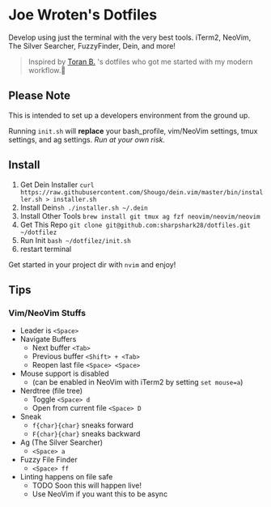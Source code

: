 # Joe Wroten's Dotfiles
Develop using just the terminal with the very best tools. iTerm2, NeoVim, The Silver Searcher, FuzzyFinder, Dein, and more!

> Inspired by [Toran B.](https://twitter.com/toranb) 's dotfiles who got me started with my modern workflow.💙

## Please Note
This is intended to set up a developers environment from the ground up.

Running `init.sh` will **replace** your bash_profile, vim/NeoVim settings, tmux settings, and ag settings. _Run at your own risk._

## Install

1. Get Dein Installer `curl https://raw.githubusercontent.com/Shougo/dein.vim/master/bin/installer.sh > installer.sh`
2. Install Dein`sh ./installer.sh ~/.dein`
3. Install Other Tools `brew install git tmux ag fzf neovim/neovim/neovim`
4. Get This Repo `git clone git@github.com:sharpshark28/dotfiles.git ~/dotfilez`
5. Run Init `bash ~/dotfilez/init.sh`
6. restart terminal

Get started in your project dir with `nvim` and enjoy!

## Tips

### Vim/NeoVim Stuffs

* Leader is `<Space>`
* Navigate Buffers
  * Next buffer `<Tab>`
  * Previous buffer `<Shift> + <Tab>`
  * Reopen last file `<Space> <Space>`
* Mouse support is disabled
  * (can be enabled in NeoVim with iTerm2 by setting `set mouse=a`)
* Nerdtree (file tree)
  * Toggle `<Space> d`
  * Open from current file `<Space> D`
* Sneak
  * `f{char}{char}` sneaks forward
  * `F{char}{char}` sneaks backward
* Ag (The Silver Searcher)
  * `<Space> a`
* Fuzzy File Finder
  * `<Space> ff`
* Linting happens on file safe
  * TODO Soon this will happen live!
  * Use NeoVim if you want this to be async
